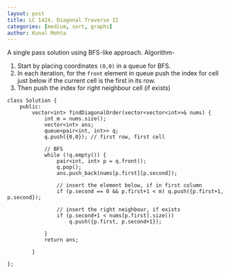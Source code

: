 ```yaml
---
layout: post
title: LC 1424. Diagonal Traverse II 
categories: [medium, sort, graphs]
author: Kunal Mohta 
---
```


A single pass solution using BFS-like approach.
Algorithm-
1. Start by placing coordinates `(0,0)` in a queue for BFS.
2. In each iteration, for the `front` element in queue push the index for cell just below if the current cell is the first in its row.
3. Then push the index for right neighbour cell (if exists)

```
class Solution {
	public:
		vector<int> findDiagonalOrder(vector<vector<int>>& nums) {
			int m = nums.size();
			vector<int> ans;
			queue<pair<int, int>> q;
			q.push({0,0}); // first row, first cell

			// BFS
			while (!q.empty()) {
				pair<int, int> p = q.front();
				q.pop();
				ans.push_back(nums[p.first][p.second]);

				// insert the element below, if in first column
				if (p.second == 0 && p.first+1 < m) q.push({p.first+1, p.second});

				// insert the right neighbour, if exists
				if (p.second+1 < nums[p.first].size())
					q.push({p.first, p.second+1});

			}
			return ans;

		}

};
```

